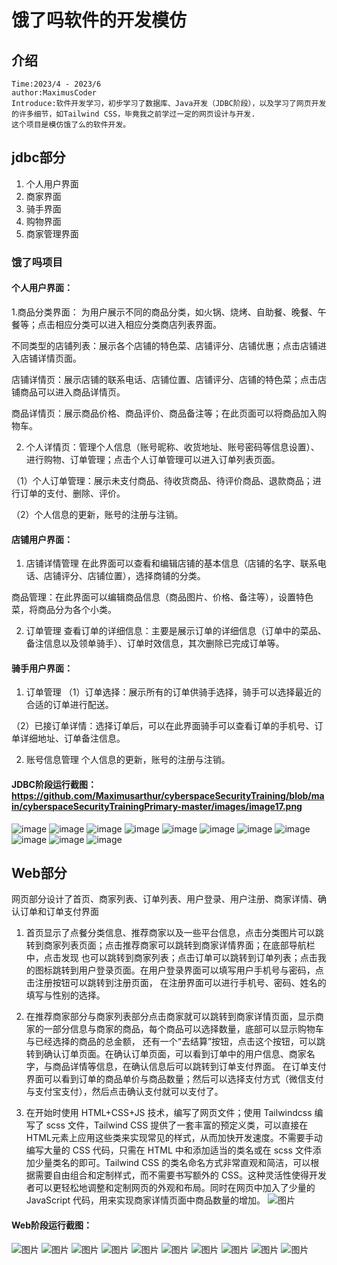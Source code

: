 # 饿了吗软件的开发模仿

## 介绍
    Time:2023/4 - 2023/6
    author:MaximusCoder
    Introduce:软件开发学习，初步学习了数据库、Java开发（JDBC阶段），以及学习了网页开发的许多细节，如Tailwind CSS，毕竟我之前学过一定的网页设计与开发.
    这个项目是模仿饿了么的软件开发。

## jdbc部分
1.  个人用户界面
2.  商家界面
3.  骑手界面
4.  购物界面
5.  商家管理界面

### 饿了吗项目
#### 个人用户界面：
1.商品分类界面：
为用户展示不同的商品分类，如火锅、烧烤、自助餐、晚餐、午餐等；点击相应分类可以进入相应分类商店列表界面。

不同类型的店铺列表：展示各个店铺的特色菜、店铺评分、店铺优惠；点击店铺进入店铺详情页面。

店铺详情页：展示店铺的联系电话、店铺位置、店铺评分、店铺的特色菜；点击店铺商品可以进入商品详情页。

商品详情页：展示商品价格、商品评价、商品备注等；在此页面可以将商品加入购物车。

2. 个人详情页：管理个人信息（账号昵称、收货地址、账号密码等信息设置）、进行购物、订单管理；点击个人订单管理可以进入订单列表页面。

（1）个人订单管理：展示未支付商品、待收货商品、待评价商品、退款商品；进行订单的支付、删除、评价。

（2）个人信息的更新，账号的注册与注销。

#### 店铺用户界面：
1. 店铺详情管理
   在此界面可以查看和编辑店铺的基本信息（店铺的名字、联系电话、店铺评分、店铺位置），选择商铺的分类。

商品管理：在此界面可以编辑商品信息（商品图片、价格、备注等），设置特色菜，将商品分为各个小类。

2. 订单管理
   查看订单的详细信息：主要是展示订单的详细信息（订单中的菜品、备注信息以及领单骑手）、订单时效信息，其次删除已完成订单等。

#### 骑手用户界面：
1. 订单管理
   （1）订单选择：展示所有的订单供骑手选择，骑手可以选择最近的合适的订单进行配送。

（2）已接订单详情：选择订单后，可以在此界面骑手可以查看订单的手机号、订单详细地址、订单备注信息。

2. 账号信息管理
   个人信息的更新，账号的注册与注销。

#### JDBC阶段运行截图：https://github.com/Maximusarthur/cyberspaceSecurityTraining/blob/main/cyberspaceSecurityTrainingPrimary-master/images/image17.png
![image]([cyberspaceSecurityTrainingPrimary-master/images/image16.png](https://github.com/Maximusarthur/cyberspaceSecurityTraining/blob/main/cyberspaceSecurityTrainingPrimary-master/images/image17.png))
![image](cyberspaceSecurityTrainingPrimary-master/images/image18.png "jdbc")
![image](cyberspaceSecurityTrainingPrimary-master/images/image19.png "jdbc")
![image](cyberspaceSecurityTrainingPrimary-master/images/image20.png "jdbc")
![image](cyberspaceSecurityTrainingPrimary-master/images/image21.png "jdbc")
![image](cyberspaceSecurityTrainingPrimary-master/images/image22.png "jdbc")
![image](images\image23.png "jdbc")
![image](images\image24.png "jdbc")
![image](images\image25.png "jdbc")
![image](images\image26.png "jdbc")
![image](images\image27.png "jdbc")


## Web部分
网页部分设计了首页、商家列表、订单列表、用户登录、用户注册、商家详情、确认订单和订单支付界面

1. 首页显示了点餐分类信息、推荐商家以及一些平台信息，点击分类图片可以跳转到商家列表页面；点击推荐商家可以跳转到商家详情界面；在底部导航栏中，点击发现
   也可以跳转到商家列表；点击订单可以跳转到订单列表；点击我的图标跳转到用户登录页面。在用户登录界面可以填写用户手机号与密码，点击注册按钮可以跳转到注册页面，
   在注册界面可以进行手机号、密码、姓名的填写与性别的选择。

2. 在推荐商家部分与商家列表部分点击商家就可以跳转到商家详情页面，显示商家的一部分信息与商家的商品，每个商品可以选择数量，底部可以显示购物车与已经选择的商品的总金额，
   还有一个“去结算”按钮，点击这个按钮，可以跳转到确认订单页面。在确认订单页面，可以看到订单中的用户信息、商家名字，与商品详情等信息，在确认信息后可以跳转到订单支付界面。
   在订单支付界面可以看到订单的商品单价与商品数量；然后可以选择支付方式（微信支付与支付宝支付），然后点击确认支付就可以支付了。

3. 在开始时使用 HTML+CSS+JS 技术，编写了网页文件；使用 Tailwindcss 编写了 scss 文件，Tailwind CSS 提供了一套丰富的预定义类，可以直接在 HTML元素上应用这些类来实现常见的样式，从而加快开发速度。不需要手动编写大量的 CSS 代码，只需在 HTML 中和添加适当的类名或在 scss 文件添加少量类名的即可。Tailwind CSS 的类名命名方式非常直观和简洁，可以根据需要自由组合和定制样式，而不需要书写额外的 CSS。这种灵活性使得开发者可以更轻松地调整和定制网页的外观和布局。同时在网页中加入了少量的 JavaScript 代码，用来实现商家详情页面中商品数量的增加。
   ![图片](images\image39.png "Tailwind CSS")

#### Web阶段运行截图：
![图片](images\image38.png "web")
![图片](images\image30.png "web")
![图片](images\image31.png "web")
![图片](images\image31.png "web")
![图片](images\image32.png "web")
![图片](images\image33.png "web")
![图片](images\image34.png "web")
![图片](images\image35.png "web")
![图片](images\image36.png "web")
![图片](images\image37.png "web")

